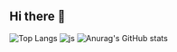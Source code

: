 ## Hi there 👋

<!--
**elysebaek/elysebaek** is a ✨ _special_ ✨ repository because its `README.md` (this file) appears on your GitHub profile.

Here are some ideas to get you started:

- 🔭 I’m currently working on ...
- 🌱 I’m currently learning ...
- 👯 I’m looking to collaborate on ...
- 🤔 I’m looking for help with ...
- 💬 Ask me about ...
- 📫 How to reach me: ...
- 😄 Pronouns: ...
- ⚡ Fun fact: ...
-->
![Top Langs](https://github-readme-stats.vercel.app/api/top-langs/?username=elysebaek&layout=compact&theme=dracula)
![js](https://img.shields.io/badge/Python-14354C?style=for-the-badge&logo=python&logoColor=white)
![Anurag's GitHub stats](https://github-readme-stats.vercel.app/api?username=elysebaek&show_icons=true&theme=radical)
